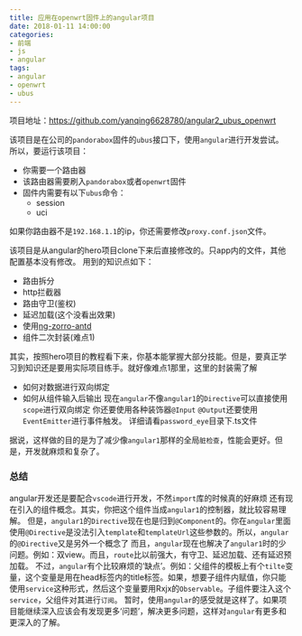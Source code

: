 ```yaml
---
title: 应用在openwrt固件上的angular项目
date: 2018-01-11 14:00:00
categories:
- 前端
- js
- angular
tags:
- angular
- openwrt
- ubus
---
```


项目地址：https://github.com/yanqing6628780/angular2_ubus_openwrt

该项目是在公司的`pandorabox`固件的`ubus`接口下，使用`angular`进行开发尝试。
所以，要运行该项目：
- 你需要一个路由器
- 该路由器需要刷入`pandorabox`或者`openwrt`固件
- 固件内需要有以下`ubus`命令：
    - session
    - uci

如果你路由器不是`192.168.1.1`的ip，你还需要修改`proxy.conf.json`文件。

该项目是从angular的hero项目clone下来后直接修改的。只app内的文件，其他配置基本没有修改。
用到的知识点如下：
- 路由拆分
- http拦截器
- 路由守卫(鉴权)
- 延迟加载(这个没看出效果)
- 使用[ng-zorro-antd](https://ng.ant.design)
- 组件二次封装(难点1)

其实，按照hero项目的教程看下来，你基本能掌握大部分技能。但是，要真正学习到知识还是要用实际项目练手。就好像难点1那里，这里的封装需了解
- 如何对数据进行双向绑定
- 如何从组件输入后输出
现在`angular`不像`angular1`的`Directive`可以直接使用`scope`进行双向绑定
你还要使用各种装饰器`@Input` `@Output`还要使用`EventEmitter`进行事件触发。
详细请看`password_eye`目录下.ts文件

据说，这样做的目的是为了减少像`angular1`那样的全局`脏检查`，性能会更好。但是，开发就麻烦和复杂了。

### 总结
angular开发还是要配合`vscode`进行开发，不然`import`库的时候真的好麻烦
还有现在引入的组件概念。其实，你把这个组件当成`angular1`的控制器，就比较容易理解。
但是，`angular1`的`Directive`现在也是归到`@Component`的。你在`angular`里面使用`@Directive`是没法引入`template`和`templateUrl`这些参数的。所以，`angular`的`@Directive`又是另外一个概念了
而且，`angular`现在也解决了`angular1`时的少问题。例如：双view。而且，`route`比以前强大，有守卫、延迟加载、还有延迟预加载。
不过，`angular`有个比较麻烦的‘缺点’。例如：父组件的模板上有个`tilte`变量，这个变量是用在head标签内的title标签。如果，想要子组件内赋值，你只能使用`service`这种形式，然后这个变量要用Rxjx的`Observable`。子组件要注入这个`service`，父组件对其进行`订阅`。
暂时，使用`angular`的感受就是这样了。如果项目能继续深入应该会有发现更多‘问题’，解决更多问题，这样对`angular`有更多和更深入的了解。
